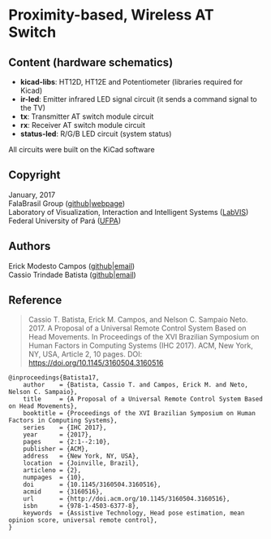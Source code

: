 # Proximity-based, Wireless AT Switch

## Content (hardware schematics)
- __kicad-libs__: HT12D, HT12E and Potentiometer (libraries required for Kicad)
- __ir-led__:     Emitter infrared LED signal circuit (it sends a command signal to the TV)
- __tx__:         Transmitter AT switch module circuit
- __rx__:         Receiver AT switch module circuit
- __status-led__: R/G/B LED circuit (system status)

All circuits were built on the KiCad software

## Copyright
January, 2017         
FalaBrasil Group ([github](https://github.com/falabrasil)|[webpage](http://labvis.ufpa.br/falabrasil/))        
Laboratory of Visualization, Interaction and Intelligent Systems ([LabVIS](http://labvis.ufpa.br/))           
Federal University of Pará ([UFPA](https://portal.ufpa.br/))             

## Authors
Erick Modesto Campos    ([github](https://github.com/ErickCampos/)|[email](mailto:erick.c.modesto@gmail.com))        
Cassio Trindade Batista ([github](https://github.com/cassiobatista/)|[email](cassio.batista.13@gmail.com))        

## Reference

>Cassio T. Batista, Erick M. Campos, and Nelson C. Sampaio Neto. 2017. A Proposal of a Universal Remote Control System Based on Head Movements. In Proceedings of the XVI Brazilian Symposium on Human Factors in Computing Systems (IHC 2017). ACM, New York, NY, USA, Article 2, 10 pages. DOI: https://doi.org/10.1145/3160504.3160516

```
@inproceedings{Batista17,
	author    = {Batista, Cassio T. and Campos, Erick M. and Neto, Nelson C. Sampaio},
	title     = {A Proposal of a Universal Remote Control System Based on Head Movements},
	booktitle = {Proceedings of the XVI Brazilian Symposium on Human Factors in Computing Systems},
	series    = {IHC 2017},
	year      = {2017},
	pages     = {2:1--2:10},
	publisher = {ACM},
	address   = {New York, NY, USA},
	location  = {Joinville, Brazil},
	articleno = {2},
	numpages  = {10},
	doi       = {10.1145/3160504.3160516},
	acmid     = {3160516},
	url       = {http://doi.acm.org/10.1145/3160504.3160516},
	isbn      = {978-1-4503-6377-8},
	keywords  = {Assistive Technology, Head pose estimation, mean opinion score, universal remote control},
} 
```
